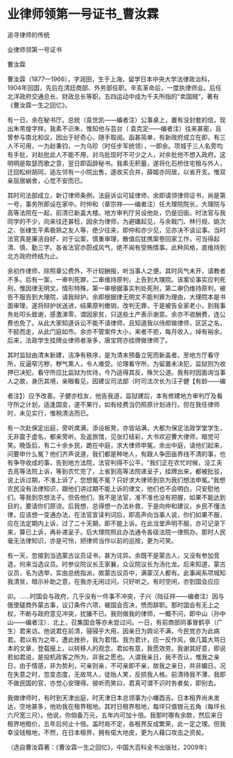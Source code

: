 # 业律师领第一号证书_曹汝霖

追寻律师的传统

业律师领第一号证书

曹汝霖

曹汝霖（1877—1966），字润田，生于上海，留学日本中央大学法律政治科，1904年回国，先后在清廷商部、外务部任职。辛亥革命后，一度执律师业。后任北洋政府交通总长、财政总长等职，五四运动中成为千夫所指的“卖国贼”，著有《曹汝霖一生之回忆》。

有一日，余在秘书厅。总统（袁世凯——编者注）公事桌上，置有没封套的信，现出朱芾煌字样。我素不识朱，惟知他与芸台（ 袁克定——编者注）往来甚密，且曾参与南北和议，因出于好奇心，随手取阅。函甚简单，有新政府成立在即，有三人不可用，一为赵秉钧，一为乌珍（时任步军统领），一即余。项城于三人名旁均有手批，对赵批此人不能不用，对乌批现时不可少之人，对余批他不想入政府。这明明是取瑟而歌之意，翌日即函辞秘书。我素无积蓄，遂将化石桥住宅租与外人，迁回松树胡同，适左邻有一小院出售，遂收买合并，薛姬亦同居，以省开支。惟双亲屈居蜗舍，心觉不安而已。

其时司法部成立，新订律师条例，法庭诉讼可延律师，余即请领律师证书，尚是第一号，事务所即设在家中。时仲和（章宗祥——编者注）任大理院院长，大理院与高等法院在一起，前清已新盖大楼。地方审判厅另设他处，仍是旧衙。时法官与我同学的不少，向来往还甚稔，因余为律师，为避嫌起见，与余戟门、林行规、姚次之、张棣生平素极熟之友人等，绝少往来，即仲和亦少见，见亦决不谈讼事。当时法官真是廉洁自好，对于讼案，慎重审理，散值后犹携案卷回家工作，可当得起清、慎、勤三字。各省法官亦蔚成风气，绝不闻有受贿情事。此种风格，直维持到北方政府终结为止。

余初作律师，除照章公费外，不计较酬报，听当事人之便。其时风气未开，请教者不多。后有一案，一审判死罪，二审维持原判，上告到大理院。该案论事实应判死刑，惟因律无明文，情形特殊，第一审根据事实判处死刑，第二审仍维持原判，被告不服告到大理院，请我辩护。余即根据律无明文不能判罪为理由，大理院本是书面审理，遂将辩护状送进，结果原判撤销，改判无罪，于是被告全家老小，到我事务处叩头致谢，感激涕零，谓因家贫，只送些土产表示谢意。余亦不收酬费，连公费也免了。从此大家知道诉讼不能不请律师，且知道我以侍郎做律师，区区之名，不胫而走，从此门庭如市。余亦不管案件大小，来者不拒，每月收入，绰有裕余。后来，法政学生挂牌业律师者渐多，唐宝锷亦挂牌做律师了。

其时监狱由清末新建，洁净有秩序，是为清末预备立宪而新盖者。至地方厅看守所，反逼窄污秽，秽气熏人，令人难受。论理看守所，为留置未决犯，监狱则为收押已决犯，看守所应比监狱为优待，今乃适得其反，殊欠公道。我有时因面询当事人之故，身历其境，亲眼看见，因建议司法部（时司法次长为汪子健【有龄——编

者注】）应予改善。子健亦稔友，他告我道，监狱建后，本有修建地方审判厅及看守所之计划，适逢国变，遂不果行，如有经费当仍照原计划进行。但在我任律师时，未见实行，惟稍清洁而已。

有一次赴保定出庭，旁听席满，添设板凳，亦皆站满，大都为保定法政学堂学生，无非震于虚名，都来旁听。及返旅馆，见张灯结彩，大书欢迎曹大律师，暗觉可笑。晚饭后，有二十余乡民，跪在中庭，求大律师申冤。余出中庭，请他们起来，问要申什么冤？他们齐声说道，我们都是种地人，有跟人争田亩界线不清的事，也有争夺收成的事，告到地方法院，法官判得不公平。“我们正在农忙时候，没工夫去高等法院上诉，等到农忙完了，上省到高等法院递呈子，挂牌出来，都被批驳，说上诉过期，不准上诉了，您想冤不冤？只好求大律师到京为我们想法申冤。”我想农民没有法律知识，跟他们讲过期不能上诉的律文，他们也不会明白，只安慰他们，等我到京想法子。但告他们，我不是法官，准不准也没有把握，如果不能达到目的，要请你们原谅。后我想，总得想一办法补救，于是向仲和建议，乡民不懂法律，应该想一变通办法，在法官宣读判词后，即高声向当事人说，你们如果不服，应在法定期内上诉，过了二十天期，即不能上诉。在此当堂声明不服，亦可记录下来，算已上诉，再补递呈子。后大理院照此办法通令各级法院一律照办。那时人民毫无法律知识，亦是可怜，把律师当作以前的巡按，更为可笑。

有一天，忽接到当选蒙古议员证书，甚为诧异。余既不是蒙古人，又没有参加竞选，何来当选议员。时参议院议长王家襄，众议院议长为汤化龙。后来知道，蒙古议员，名为选举，实由总统指派，故蒙古议员中，满蒙汉人都有。此事闻系项城知我清贫，暗示补助之意，在我亦无闲过问，只好听之。有时空闲，亦到国会应应

卯。……时国会与政府，几乎没有一件事不冲突，子兴（陆征祥——编者注）因与俄使磋商外蒙古事，议订条件六项，被国会否决，愤而辞职。那时国会有无上之权，不断与政府意见冲突，扰攘不已。我则做我的律师，一概不问，即中山（孙中山——编者注）．北上，召集国会等亦未尝过问。一日，有前商部同事冒鹤亭（广生）君来访。他说君在前清，骎骎乎大用，因亲日为舆论不满，今民党亦为此病君。君以有为之年，遭此挫折，我为君惜。我为君计，应一反作风，做几篇大骂日本的文章，登载报上，以转移人的观念，君如有意，我愿效劳。我谢其好意，即说若如君说，是投机政客之所为，非我之愿也。人谓我亲日，我不否认，惟我之亲日，由于情感，非为势利，可亲则亲，不可亲即不亲，故我之亲日，并非媚日。况在失意之时，忽变态度，无故骂人，徒贻人笑，反损我人格。前清待我不薄，我即不做民国的官，亦觉心安理得。彼听而笑曰，君真可谓不识时务者矣，即别去。

我做律师时，有时到天津出庭，时天津日本总领事为小幡酉吉。日本租界尚未发达，空地甚多，他劝我在租界租地。其时日租界租地，每坪只值银元五角（每坪长六尺宽三尺）。他说，你倘备万元，五年内可加十倍。我那时哪有余款，然后来日租界地租价，五年后何止十倍。盖时局不定，各租界反成繁荣，此一定之理。但我幸没钱租地，不然，在日本租界，拥有偌大地皮，更为人藉口攻击之资矣。

（选自曹汝霖著：《曹汝霖一生之回忆》，中国大百科全书出版社，2009年）